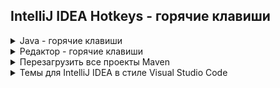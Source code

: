 ## IntelliJ IDEA Hotkeys - горячие клавиши

<details Java><summary>Java - горячие клавиши</summary>

```
Поиск/Замена (это земаст!)
   Ctrl + N               поиск класса, далее ALT+(-> / <-) - выбор ищем Files, All и т.д.
   Ctrl + F               поиск на текущем классе  
   Ctrl + R               автозамена на текущем классе
   Ctrl + Shift + F       поиск выражений в проекте/модулях/директориях
   Ctrl + Left Mouse      провалиться в метод/класс и т.д. чтобы прочитать про него
   Ctrl + ALT + (<-)      вернуться назад, или вперед (ВАЖНО)
   Ctrl + B               на классе/методе подняться до объявления класса/метода, 
                          а если еще раз нажать в объявлении, то увидим, где  используется класс/метод
   Ctrl + ALT + L         авто выравнивание кода
   Ctrl + Y               удалить строку (целиком)
   Ctrl + X               вырезать строку (целиком)
   Ctrl + D               создать дубликат строки
   Ctrl + W + W + ...     выделение кода (слово -> строка -> блок -> метод -> класс и тд)
   Ctrl + Shift + W       обратное снятие выделения
   Ctrl + Insret          выделение строки целиком
   Shift + End            выделить все что справа от курсора в строке

   Ctrl + Shift + [стрелка выше/ниже]     перемещение вверх/вниз строки в коде

Запилить кусок кода в структуру:
   1. Ctrl + W    много раз до готовности
   2. Ctrl + Alt + T
   3. [нажать цифру на клаве, например '6'  =  try{} catch{}]

Создание структур с нуля:
' fori ' + (Tab или Enter) + Tab   сразу забиваем второй критерий в цикле for и цикл готов!
' foreach ' + (Tab или Enter)      шаблон для цикла типа ' for each ' - просто добавь воды)
' iter ' + (Tab или Enter)         перебрать элементы коллекции

Быстрая отладка.
   Shift + F9      запуск отладки
   F8              построчный прогон без захода в методы
   F7              с заходом в методы
   Alt + F8        открыть окно эмуляции (=отладка в отладке)
   Alt + F9        прогнать до курсора

Атомарная отладка с заходом в контекстные методы:
   ставим breakpoint на строке public static void main => Shift + F9 => F7, F7...

Рефакторинг.
   Shift + F6      переименовать переменную
   Ctrl + F6       изменить сигнатуру метода

Навигация:
   Ctrl + Q        где стоит курсор, показать подробности метода/класса/значения и т.д.
   Ctrl + P        напомнить сигнатуру
   Alt + F7        где стоит курсор, показать все места где используется метод/класс/значение и т.д.
   Alt + 1         скрыть/показать панель 'Project'
   Ctrl + Alt + O  удалить неисп. импорты
   Alt + [стрелка влево/вправо]    перемещение по закладкам

Промежуточная обработка текста, который вы откуда то скопировали:
0. Ctrl + C        на тексте неважно откуда
1. WIN + R         окно винды ВЫПОЛНИТЬ...
2. Ctrl + V        и редактируем, убираем лишнее
3. Ctrl + A        выделяем результат редактирования
4. Ctrl + C        копируем выделенный результат редактирования
5. Ctrl + V        вставляем куда нужно
   
Быстрое создание переменной (если написали метод/экземпляр, который что-то возвращает, 
а нужно результат запилить на переменную) Alt+Enter, [introduce local variable] Enter
```

</details>

<details Редактор><summary>Редактор - горячие клавиши</summary>

```
Ctrl + Shift + U        Переключить в "ВЕРХНИЙ/нижний" регистр 
Ctrl + Z                Undo, отменить последнее действие  
Ctrl + Shift + Z        Redo, отменить последнюю отмену действия  
Ctrl + Shift + V        Расширенная вставка из буфера обмена (с историей)  
Ctrl (+ Shift) + W      Инкрементальное выделение выражения  
Ctrl + влево/вправо     Перемещение между словами  
Ctrl + вверх/вниз       Прокрутка кода без изменения позиции курсора  
Ctrl + Home/End         Переход в начало/конец файла  
Shift + Del (Ctr + Y)   Удаление строки, отличие в том, где потом окажется курсор  
Ctrl + Del              Удалить от текущей позиции до конца слова  
Ctrl + Backspace        Удалить от текущей позиции до начала слова  
Ctrl + D                Дублировать текущую строку  
Tab / Shift + Tab       Увеличить/уменьшить текущий отступ  
Ctrl + Alt + I          Выравнивание отступов в коде  
Ctrl + Alt + L          Приведение кода в соответствие code style  
Ctrl + /                Закомментировать/раскомментировать текущую строку  
Ctrl + Shift + /        Закомментировать/раскомментировать выделенный код  
Ctrl + -/+              Фолдинг, свернуть/развернуть  
Ctrl + Shift + -/+      Фолдинг, свернуть/развернуть все  
Ctrl + Shift + .        Сделать текущий скоуп сворачиваемым и свернуть его  
Ctrl + .                Сделать текущий скоуп несворачиваемым  
Ctrl + R                Замена в тексте  
Ctrl + Shift + R        Замена во всех файлах
Ctrl + W + W            Выделить всю строку  
```

**Окна, вкладки:**

```  
Alt + влево/вправо      Перемещение между вкладками
Ctrl + F4               Закрыть вкладку
Alt + циферка           Открытие/закрытие окон Project, Structure, Changes и тд
Ctrl + Tab              Switcher, переключение между вкладками и окнами
Shift + Esc             Закрыть активное окно
F12                     Открыть последнее закрытое окно
Ctrl + колесико         Zoom, если он был вами настроен:
                        (Settings -> Editor -> General | Mouse Control , ставим галочку на 'Change font size with Ctrl + Mouse')
```

**Закладки:**

```  
F11                     Поставить или снять закладку  
Ctrl + F11              Аналогично с присвоением буквы или цифры  
Shift + F11             Переход к закладке (удаление — клавишей Delete)  
Ctrl + Число            Быстрый переход к закладке с присвоенным числом  
```

**Подсказки и документация:**

```  
Ctrl + Q                Документация к тому, на чем сейчас курсор  
Ctrl + Shift + I        Показать реализацию метода или класса  
Alt + Q                 Отобразить имя класса или метода, в котором мы находимся  
Ctrl + P                Подсказка по аргументам метода  
Ctrl + F1               Показать описание ошибки или варнинга  
Alt + Enter             Показать, что нам предлагают «лампочки»  
```

**Поиск:**

```  
Дважды Shift            Быстрый поиск по всему проекту  
Ctrl + Shift + A        Быстрый поиск по настройкам, действиям и тд  
Alt + вниз/вверх        Перейти к следующему/предыдущему методу  
Ctrl + [ и Ctr + ]      Перемещение к началу и концу текущего скоупа  
Ctrl + F                Поиск в файле  
Ctrl + Shift + F        Поиск по всем файлам (переход — F4)  
Ctrl + F3               Искать слово под курсором   
F3 / Shift + F3         Искать вперед/назад  
Ctrl + G                Переход к строке или строке:номеру_символа  
Ctrl + F12              Список методов с переходом к их объявлению  
Ctrl + E                Список недавно открытых файлов с переходом к ним  
Ctrl + Shift + E        Список недавно измененных файлов с переходом к ним  
Ctrl + H                Иерархия наследования текущего класса и переход по ней  
Ctrl + Alt + H          Иерархия вызовов выбранного метода  
Ctrl + N                Поиск класса по имени и переход к нему  
Ctrl + Shift + N        Поиск файла по имени и переход к нему  
Ctrl + B                Перейти к объявлению переменной, класса, метода  
Ctrl + Alt + B          Перейти к реализации  
Ctrl + Shift + B        Определить тип и перейти к его реализации  
Shift + Alt + влево     Перемещение назад по стеку поиска  
Shift + Alt + вправо    Перемещение вперед по стеку поиска  
F2 / Shift + F2         Переход к следующей/предыдущей ошибке  
Shift + Alt + 7         Найти все места, где используется метод/переменная  
Ctrl + Alt + 7          Как предыдущий пункт, только во всплывающем окне
```

**Генерация кода и рефакторинг:**

```  
Ctrl + Space            Полный автокомплит  
Ctrl + Shift + Space    Автокомплит с фильтрацией по подходящему типу  
Alt + /                 Простой автокомплит по словам, встречающимся в проекте  
Ctrl + I                Реализовать интерфейс  
Ctrl + O                Переопределить метод родительского класса  
Ctrl + J                Генерация шаблонного кода (обход по итератору и тд)  
Ctrl + Alt + J          Обернуть выделенный код в один из шаблонов  
Alt + Insert            Генератор кода — сеттеров, зависимостей в pom.xml и тд  
Shift + F6              Переименование переменной, класса и тд во всем коде  
Ctrl + F6               Изменение сигнатуры метода во всем коде  
F6                      Перемещение метода, класса или пакета  
F5                      Создать копию класса, файла или каталога  
Shift + F5              Создать копию класса в том же пакете  
Alt + Delete            Безопасное удаление класса, метода или атрибута  
Ctrl + Alt + M          Выделение метода  
Ctrl + Alt + V          Выделение переменной  
Ctrl + Alt + F          Выделение атрибута  
Ctrl + Alt + C          Выделение константы (public final static)  
Ctrl + Alt + P          Выделение аргумента метода  
Ctrl + Alt + N          Инлайнинг метода, переменной, аргумента или константы  
Ctrl + Alt + O          Оптимизация импортов (Удаляет все НЕиспользуемые import`ы) 
```

**Прочее:**

```  
Ctrl + ~                Быстрое переключение цветовой схемы, code style и тд  
Alt + F12               Открыть/закрыть терминал  
F10                     Запустить последнюю запущенную программу или тест  
Shift + F10             Запустить открытую в редакторе программу или тест  
Shift + Alt + F10       Запустить что-то из списка того что запускалось раньше  
Ctrl + F2               Остановить программу  
Ctrl + Alt + A          Добавить в систему контроля версий  
Ctrl + K                Сделать коммит в систему контроля версий  
Ctrl + Shift + K        Сделать пуш в систему контроля версий  
Ctrl + Shift + P        В Scala-плагине определяет implicit параметры  
Ctrl + Shift + Q        В Scala-плагине определяет implicit преобразования  
```

</details>

<details Reload maven><summary>Перезагрузить все проекты Maven</summary>

Перезагрузить все проекты Maven (Reload All Maven Projects)

![ReloadMavenProject.JPG](/img/ReloadMavenProject.JPG)

Если вы работаете в IntelliJ, есть четыре независимых способа обновления репозиториев maven. Каждый из них обновляет
другой локальный репозиторий на вашем компьютере или обновляет их по-разному.

```
1. mvn -U clean install
2. Ctrl + Shift + A - Reimport
3. В окне Maven (справа) -> нажать "Круглые стрелки"
4. Ctrl+Alt+S -> Build, Execution, Deployment -> Build Tools -> Maven -> Repositories -choose rep - update
```

Что интересно, часто говорят, что последнее обновление совпадает с круглыми стрелками в окне Maven. Но, по моему опыту,
они совершенно разные! Доказательство: нашему большому проекту не удалось выполнить последнее обновление, но он
существует и успешно работает без него. И двойные круглые стрелки работают нормально.

Каждый из этих четырех может помочь вам с вашими проблемами и / или найти собственные проблемы. Например, для запуска
нашего реального проекта нужен только первый, но для тестирования в IntelliJ нам также нужны 2 и 3. Конечно, кому-то
тоже нужно 4. (Почему еще он есть в IntelliJ?)

</details>

<details Темы><summary>Темы для IntelliJ IDEA в стиле Visual Studio Code</summary>
<blockquote>

**Черная тема для IntelliJ IDEA в стиле Visual Studio Code**

_Скачайте и извлектите файл_ [BlackVSC.icls](./Theme/BlackVSC.icls.zip "скачать BlackVSC.icls.zip") _из архива._

![BlackVSC-Demo.jpg](./Theme/BlackVSC-Demo.jpg)

**Белая тема для IntelliJ IDEA в стиле Visual Studio Code**

_Скачайте и извлектите файл_ [WhiteVSC.icls](./Theme/WhiteVSC.icls.zip "скачать WhiteVSC.icls.zip") _из архива._

![WhiteVSC-Demo.jpg](./Theme/WhiteVSC-Demo.jpg)

</blockquote></details>
